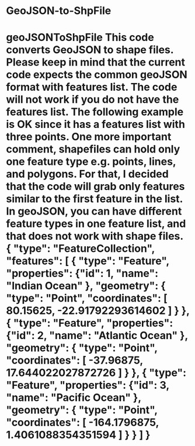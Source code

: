 # GeoJSON-to-ShpFile
# geoJSONToShpFile This code converts GeoJSON to shape files. Please keep in mind that the current code expects the common geoJSON format with features list. The code will not work if you do not have the features list. The following example is OK since it has a features list with three points. One more important comment, shapefiles can hold only one feature type e.g. points, lines, and polygons. For that, I decided that the code will grab only features similar to the first feature in the list. In geoJSON, you can have different feature types in one feature list, and that does not work with shape files.  {   "type": "FeatureCollection",   "features": [     {       "type": "Feature",       "properties": {"id": 1,                      "name": "Indian Ocean"                     },       "geometry": {         "type": "Point",         "coordinates": [           80.15625,           -22.91792293614602         ]       }     },     {       "type": "Feature",       "properties": {"id": 2,                      "name": "Atlantic Ocean"                     },       "geometry": {         "type": "Point",         "coordinates": [           -37.96875,           17.644022027872726         ]       }     },     {       "type": "Feature",       "properties": {"id": 3,                      "name": "Pacific Ocean"                     },       "geometry": {         "type": "Point",         "coordinates": [           -164.1796875,           1.4061088354351594         ]       }     }   ] }
